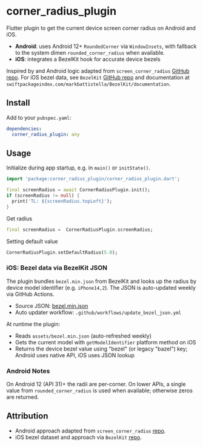 # corner_radius_plugin

Flutter plugin to get the current device screen corner radius on Android and iOS.

- **Android**: uses Android 12+ `RoundedCorner` via `WindowInsets`, with fallback to the system dimen `rounded_corner_radius` when available.
- **iOS**: integrates a BezelKit hook for accurate device bezels

Inspired by and Android logic adapted from `screen_corner_radius` [GitHub repo](https://github.com/ivangalkindeveloper/screen_corner_radius).
For iOS bezel data, see `BezelKit` [GitHub repo](https://github.com/markbattistella/BezelKit) and documentation at `swiftpackageindex.com/markbattistella/BezelKit/documentation`.

## Install

Add to your `pubspec.yaml`:

```yaml
dependencies:
  corner_radius_plugin: any
```

## Usage

Initialize during app startup, e.g. in `main()` or `initState()`.
```dart
import 'package:corner_radius_plugin/corner_radius_plugin.dart';

final screenRadius = await CornerRadiusPlugin.init();
if (screenRadius != null) {
  print('TL: ${screenRadius.topLeft}');
}
```

Get radius
```dart
final screenRadius =  CornerRadiusPlugin.screenRadius;
```

Setting default value
```dart
CornerRadiusPlugin.setDefaultRadius(5.0);
```


### iOS: Bezel data via BezelKit JSON

The plugin bundles `bezel.min.json` from BezelKit and looks up the radius by device model identifier (e.g. `iPhone14,2`). The JSON is auto-updated weekly via GitHub Actions.

- Source JSON: [bezel.min.json](https://github.com/markbattistella/BezelKit/blob/main/Sources/BezelKit/Resources/bezel.min.json)
- Auto updater workflow: `.github/workflows/update_bezel_json.yml`

At runtime the plugin:
- Reads `assets/bezel.min.json` (auto-refreshed weekly)
- Gets the current model with `getModelIdentifier` platform method on iOS
- Returns the device bezel value using "bezel" (or legacy "bazel") key; Android uses native API, iOS uses JSON lookup

### Android Notes

On Android 12 (API 31)+ the radii are per-corner. On lower APIs, a single value from `rounded_corner_radius` is used when available; otherwise zeros are returned.

## Attribution

- Android approach adapted from `screen_corner_radius` [repo](https://github.com/ivangalkindeveloper/screen_corner_radius).
- iOS bezel dataset and approach via `BezelKit` [repo](https://github.com/markbattistella/BezelKit).


